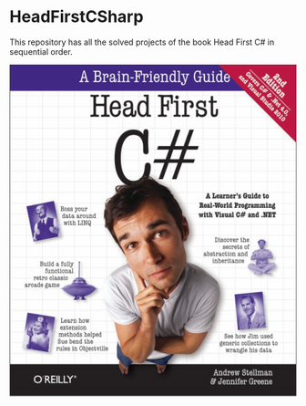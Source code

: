 # HeadFirstCSharp

This repository has all the solved projects of the book Head First C# in sequential order.


![](https://github.com/banerjeesamrat/HeadFirstCSharp/blob/master/Book.PNG)
      

